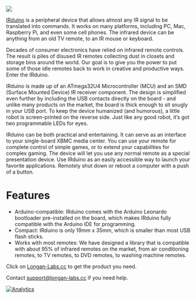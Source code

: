 [![](https://www.longan-labs.cc/media/catalog/category/Categories-17.png)](https://www.longan-labs.cc/1040001.html)

[IRduino](https://www.longan-labs.cc/1040001.html) is a peripheral device that allows almost any IR signal to be translated into commands. It works on many platforms, including PC, Mac, Raspberry Pi, and even some cell phones. The infrared device can be anything from an old TV remote, to an IR mouse or keyboard.

Decades of consumer electronics have relied on infrared remote controls. The result is piles of disused IR remotes collecting dust in closets and storage bins around the world. Our goal is to give you the power to put some of those idle remotes back to work in creative and productive ways. Enter the IRduino.

IRduino is made up of an ATmega32U4 Microcontroller (MCU) and an SMD (Surface Mounted Device) IR receiver component. The design is simplified even further by including the USB contacts directly on the board - and unlike many products on the market, the board is thick enough to sit snugly in your USB port. To keep the device humanized (and humorous), a little robot is screen-printed on the reverse side. Just like any good robot, it’s got two programmable LEDs for eyes.

IRduino can be both practical and entertaining. It can serve as an interface to your single-board XBMC media center. You can use your remote for complete control of simple games, or to extend your capabilities for complex gaming. The device will let you use any normal remote as a special presentation device. Use IRduino as an easily accessible way to launch your favorite applications. Remotely shut down or reboot a computer with a push of a button.

# Features


* Arduino-compatible: IRduino comes with the Arduino Leonardo bootloader pre-installed on the board, which makes IRduino fully compatible with the Arduino IDE for programming.
* Compact: IRduino is only 19mm x 35mm, which is smaller than most USB flash sticks.
* Works with most remotes: We have designed a library that is compatible with about 95% of infrared remotes on the market, from air conditioning remotes, to TV remotes, to DVD remotes, to washing machine remotes.

Click on [Longan-Labs.cc](https://www.longan-labs.cc/) to get the product you need.

Contact [support@longan-labs.cc](support@longan-labs.cc) if you need help.


[![Analytics](https://ga-beacon.appspot.com/UA-101965714-1/IRduino)](https://github.com/igrigorik/ga-beacon)
